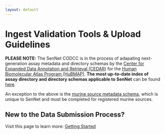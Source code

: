 ```yaml
---
layout: default
---
```

# Ingest Validation Tools & Upload Guidelines

**PLEASE NOTE:** The SenNet CODCC is in the process of adapating next-generation assay metadata and directory schemas by the [Center for Expanded Data Annotation and Retrieval (CEDAR)](https://metadatacenter.org/) for the [Human Biomolecular Atlas Program (HuBMAP)](https://hubmapconsortium.org/). **The most up-to-date index of assay directory and directory schemas applicable to SenNet** can be found [here](https://software.docs.hubmapconsortium.org/metadata).

An exception to the above is the [murine source metadata schema](/libraries/ingest-validation-tools/schemas/source-murine), which is unique to SenNet and must be completed for registered murine sources.

## New to the Data Submission Process?
Visit this page to learn more: [Getting Started](/libraries/ingest-validation-tools/upload-guidelines/getting-started)

